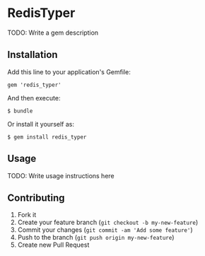# RedisTyper

TODO: Write a gem description

## Installation

Add this line to your application's Gemfile:

    gem 'redis_typer'

And then execute:

    $ bundle

Or install it yourself as:

    $ gem install redis_typer

## Usage

TODO: Write usage instructions here

## Contributing

1. Fork it
2. Create your feature branch (`git checkout -b my-new-feature`)
3. Commit your changes (`git commit -am 'Add some feature'`)
4. Push to the branch (`git push origin my-new-feature`)
5. Create new Pull Request
